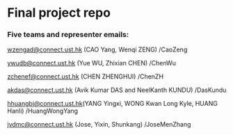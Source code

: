 # Final project repo 
### Five teams and representer emails:

wzengad@connect.ust.hk (CAO Yang, Wenqi ZENG) /CaoZeng

ywudb@connect.ust.hk (Yue WU, Zhixian CHEN) /ChenWu

zchenef@connect.ust.hk (CHEN ZHENGHUI) /ChenZH

akdas@connect.ust.hk (Avik Kumar DAS and NeelKanth KUNDU) /DasKundu

hhuangbj@connect.ust.hk(YANG Yingxi, WONG Kwan Long Kyle, HUANG Hanli) /HuangWongYang

jvdmc@connect.ust.hk (Jose, Yixin, Shunkang) /JoseMenZhang

